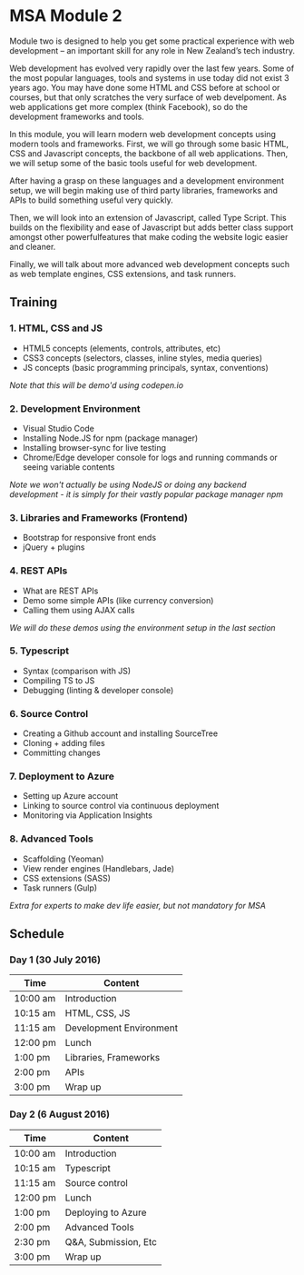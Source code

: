 # MSA Module 2
Module two is designed to help you get some practical experience with web development – 
an important skill for any role in New Zealand’s tech industry.

Web development has evolved very rapidly over the last few years. Some of the most popular languages,
tools and systems in use today did not exist 3 years ago. You may have done some HTML and CSS
before at school or courses, but that only scratches the very surface of web develpoment. 
As web applications get more complex (think Facebook), so do the development frameworks and 
tools. 

In this module, you will learn modern web development concepts using modern tools and frameworks.
First, we will go through some basic HTML, CSS and Javascript concepts, the backbone of all
web applications. Then, we will setup some of the basic tools useful for web development. 

After having a grasp on these languages and a development environment setup, we will begin making 
use of third party libraries, frameworks and APIs to build something useful very quickly. 

Then, we will look into an extension of Javascript, called Type Script. This builds on the flexibility 
and ease of Javascript but adds better class support amongst other powerfulfeatures that make coding 
the website logic easier and cleaner. 

Finally, we will talk about more advanced web development concepts such as web template engines, CSS extensions, 
and task runners. 

## Training

### 1. HTML, CSS and JS
* HTML5 concepts (elements, controls, attributes, etc)
* CSS3 concepts (selectors, classes, inline styles, media queries)
* JS concepts (basic programming principals, syntax, conventions)

*Note that this will be demo'd using codepen.io* 

### 2. Development Environment
* Visual Studio Code
* Installing Node.JS for npm (package manager)
* Installing browser-sync for live testing
* Chrome/Edge developer console for logs and running commands or seeing variable contents

*Note we won't actually be using NodeJS or doing any backend development - it is simply for their vastly 
popular package manager npm*

### 3. Libraries and Frameworks (Frontend)
* Bootstrap for responsive front ends
* jQuery + plugins 

### 4. REST APIs
* What are REST APIs
* Demo some simple APIs (like currency conversion)
* Calling them using AJAX calls

*We will do these demos using the environment setup in the last section*

### 5. Typescript
* Syntax (comparison with JS)
* Compiling TS to JS
* Debugging (linting & developer console) 

### 6. Source Control
* Creating a Github account and installing SourceTree
* Cloning + adding files
* Committing changes

### 7. Deployment to Azure
* Setting up Azure account
* Linking to source control via continuous deployment
* Monitoring via Application Insights

### 8. Advanced Tools
* Scaffolding (Yeoman)
* View render engines (Handlebars, Jade)
* CSS extensions (SASS)
* Task runners (Gulp) 

*Extra for experts to make dev life easier, but not mandatory for MSA*

## Schedule
### Day 1 (30 July 2016)
Time | Content
---- | -------
10:00 am | Introduction
10:15 am | HTML, CSS, JS
11:15 am | Development Environment
12:00 pm | Lunch 
1:00 pm | Libraries, Frameworks
2:00 pm | APIs
3:00 pm | Wrap up

### Day 2 (6 August 2016)
Time | Content
---- | -------
10:00 am | Introduction
10:15 am | Typescript
11:15 am | Source control
12:00 pm | Lunch 
1:00 pm | Deploying to Azure
2:00 pm | Advanced Tools
2:30 pm | Q&A, Submission, Etc
3:00 pm | Wrap up